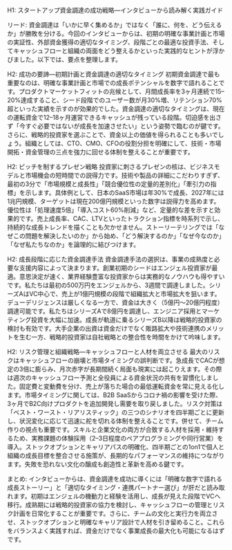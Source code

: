 H1: スタートアップ資金調達の成功戦略—インタビューから読み解く実践ガイド

リード:
資金調達は「いかに早く集めるか」ではなく「誰に、何を、どう伝えるか」が勝敗を分ける。今回のインタビューからは、初期の明確な事業計画と市場の実証性、外部資金獲得の適切なタイミング、段階ごとの最適な投資手法、そしてキャッシュフローと組織の両面をどう整えるかといった実践的なヒントが浮かびました。以下では、要点を整理します。

H2: 成功の要諦—初期計画と資金調達の適切なタイミング
初期資金調達で最も重要なのは、明確な事業計画と市場での成長ポテンシャルを数字で語れることです。プロダクトマーケットフィットの兆候として、月間成長率を3ヶ月連続で15–20%達成すること、シード段階でのユーザー数が月30%増、リテンション70%超といった実績を示すのが効果的でした。資金調達の適切なタイミングは、現在の運転資金で12–18ヶ月運営できるキャッシュが残っている段階。切迫感を出さず「今すぐ必要ではないが成長を加速させたい」という姿勢で臨むのが鍵です。さらに、戦略的投資家を選ぶことで、資金以上の価値を得られることも多いでしょう。組織としては、CTO、CMO、CFOの役割分担を明確にして、技術・市場開拓・資金管理の三点を強力に回せる体制を整えることが重要です。

H2: ピッチを制するプレゼン戦略
投資家に刺さるプレゼンの核は、ビジネスモデルと市場機会の短時間での説得力です。技術や製品の詳細にこだわりすぎず、最初の3分で「市場規模と成長性」「競合優位性の定量的差別化」「牽引力の指標」を示します。具体例として、日本のSaaS市場は年30%で成長、2027年には1兆円規模、ターゲットは現在200億円規模といった数字は説得力を高めます。優位性は「処理速度5倍」「導入コスト60%削減」など、定量的な差を示すと効果的です。売上成長率、CAC、LTVといったトラクション指標を時系列で示し、持続的な成長トレンドを描くことも欠かせません。ストーリーテリングでは「なぜこの問題を解決したいのか」から始め、「どう解決するのか」「なぜ今なのか」「なぜ私たちなのか」を論理的に結びつけます。

H2: 成長段階に応じた資金調達手法
資金調達手法の選択は、事業の成熟度と必要な支援内容によって決まります。創業初期のシードはエンジェル投資家が最適。意思決定が速く、業界経験豊富な投資家からは実務的なノウハウも得やすいです。私たちは最初の500万円をエンジェルから、3週間で調達しました。シリーズAはVC中心で、売上が1億円規模の段階で組織拡大と市場拡大を狙います。デューデリジェンスは厳しくなる一方で、資金は大きく（5億円〜20億円程度）調達可能です。私たちはシリーズAで8億円を調達し、エンジニア採用とマーケティング投資を大幅に加速。成長が軌道に乗るシリーズB以降は戦略的投資家の検討も有効です。大手企業の出資は資金だけでなく販路拡大や技術連携のメリットを生む一方、戦略的投資家は自社戦略との整合性を時間をかけて吟味します。

H2: リスク管理と組織戦略—キャッシュフローと人材を両立させる
最大のリスクはキャッシュフローの崩壊と市場タイミングの誤判断です。急成長でCACが想定の3倍に膨らみ、月次赤字が長期間続く局面も現実には起こりえます。その際は週次のキャッシュフロー予測と全役員による資金状況の共有を習慣化しました。固定費と変動費を分け、売上が落ちた場合の最低運転資金を常に見える化します。市場タイミングに関しては、B2B SaaSからコロナ禍の影響を受けた際、3ヶ月でB2C向けプロダクトを追加開発し需要を取り戻しました。リスク対策は「ベスト・ワースト・リアリスティック」の三つのシナリオを四半期ごとに更新し、状況変化に応じて迅速に舵を切れる体制を整えることです。併せて、チーム作りの視点も重要です。スキルと企業文化の両方が合致する人材を採用・維持するため、実務課題の体験採用（2–3日程度のペアプログラミングや同行営業）を導入。ストックオプションとキャリアパスの明確化、四半期ごとの1on1で個人と組織の成長目標を整合させる施策が、長期的なパフォーマンスの維持につながります。失敗を恐れない文化の醸成も創造性と革新を高める鍵です。

まとめ:
インタビューからは、資金調達を成功に導くには「明確な数字で語れる成長ストーリー」と「適切なタイミング・連携パートナー選び」が肝だと読み取れます。初期はエンジェルの機動力と経験を活用し、成長が見えた段階でVCへ移行。成熟期には戦略的投資家の協力を検討し、キャッシュフローの管理とリスク計画を日常化することが重要です。さらに、チームの文化と実行力を両立させ、ストックオプションと明確なキャリア設計で人材を引き留めること。これらをバランスよく実践すれば、資金だけでなく事業成長の最大化も可能になるはずです。